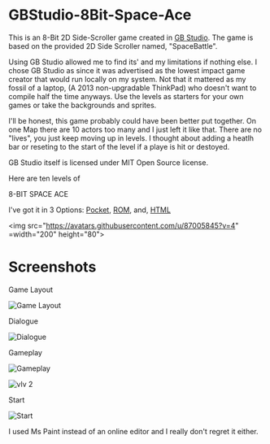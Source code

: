 
# GBStudio-8Bit-Space-Ace


This is an 8-Bit 2D Side-Scroller game created in <a href=https://www.gbstudio.dev/>GB Studio</a>. 
The game is based on the provided 2D Side Scroller named, "SpaceBattle".

Using GB Studio allowed me to find its' and my limitations if nothing else. 
I chose GB Studio as since it was advertised as the lowest impact game creator that would run locally on my system.
Not that it mattered as my fossil of a laptop, (A 2013 non-upgradable ThinkPad) who doesn't want to compile half the time anyways.
Use the levels as starters for your own games or take the backgrounds and sprites.

I'll be honest, this game probably could have been better put together. 
On one Map there are 10 actors too many and I just left it like that.
There are no "lives", you just keep moving up in levels. I thought about adding 
a heatlh bar or reseting to the start of the level if a playe is hit or destoyed.



GB Studio itself is licensed under MIT Open Source license.

Here are ten levels of 

  8-BIT SPACE ACE

I've got it in 3 Options: 
 <a href=https://github.com/PMurphyslaw/GBStudio-8Bit-Aleins-/tree/main/pocket>Pocket</a>,
  <a href=https://github.com/PMurphyslaw/GBStudio-8Bit-Aleins-/tree/main/rom>ROM</a>, and,
   <a href=https://github.com/PMurphyslaw/GBStudio-8Bit-Aleins-/tree/main/web>HTML</a>

<img src="https://avatars.githubusercontent.com/u/87005845?v=4" =width="200" height="80">

# Screenshots

  Game Layout

![Game Layout](https://user-images.githubusercontent.com/87005845/154525815-4c37d7e6-2cb4-4e81-987f-238c721bb608.JPG)

  Dialogue
  
![Dialogue](https://user-images.githubusercontent.com/87005845/154805133-b233b7cd-462b-431b-b692-3106b6b93ee5.JPG)

  Gameplay
  
![Gameplay](https://user-images.githubusercontent.com/87005845/154805127-8c9b7292-66fc-480b-b071-3cb912940f66.JPG)

![vlv 2](https://user-images.githubusercontent.com/87005845/154805131-986b0c88-0cdd-47ab-925a-81dcb2034347.JPG)

Start

![Start](https://user-images.githubusercontent.com/87005845/154805130-67ed64cd-76c0-45d7-95ab-a9a95e10aa05.JPG)

  


I used Ms Paint instead of an online editor and I really don't regret it either.
